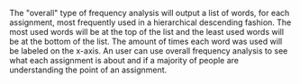 The "overall" type of frequency analysis will output a list of words,
for each assignment, most frequently used in a hierarchical descending fashion.
The most used words will be at the top of the list and the least used words will be at the bottom of the list.
The amount of times each word was used will be labeled on the x-axis.
An user can use overall frequency analysis to see what each assignment is about and if a majority of people are understanding the point of an assignment.
